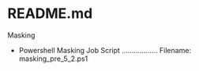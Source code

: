 # README.md

Masking 
- Powershell Masking Job Script .................. Filename: masking_pre_5_2.ps1
